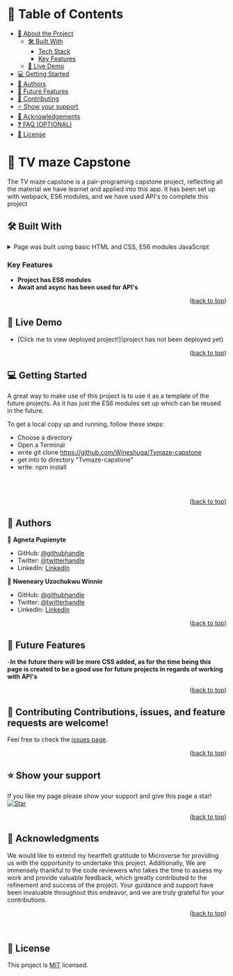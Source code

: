 
<a name="readme-top"></a>

<div align="center">

</div>

# 📗 Table of Contents

- [📖 About the Project](#about-project)
  - [🛠 Built With](#built-with)
    - [Tech Stack](#tech-stack)
    - [Key Features](#key-features)
  - [🚀 Live Demo](#live-demo)
- [💻 Getting Started](#getting-started)
- [👥 Authors](#authors)
- [🔭 Future Features](#future-features)
- [🤝 Contributing](#contributing)
- [⭐️ Show your support](#support)
- [🙏 Acknowledgements](#acknowledgements)
- [❓ FAQ (OPTIONAL)](#faq)
- [📝 License](#license)


# 📖 TV maze Capstone <a name="about-project"></a>

The TV maze capstone is a pair-programing capstone project, reflecting all the material we have learnet and applied into this app. It has been set up with webpack, ES6 modules, and we have used API's to complete this project

## 🛠 Built With <a name="built-with"></a>

<details>
  <summary>Page was built using basic HTML and CSS, ES6 modules JavaScript</summary>
</details>


### Key Features <a name="key-features"></a>



- **Project has ES6 modules**
- **Await and async has been used for API's**


<p align="right">(<a href="#readme-top">back to top</a>)</p>



## 🚀 Live Demo <a name="live-demo"></a>


- [Click me to view deployed project!](project has not been deployed yet)

<p align="right">(<a href="#readme-top">back to top</a>)</p>


## 💻 Getting Started <a name="getting-started"></a>

A great way to make use of this project is to use it as a template of the future projects. As it has just the ES6 modules set up which can be reused in the future.

To get a local copy up and running, follow these steps:
<br>
- Choose a directory
- Open a Terminal
- write git clone https://github.com/Wineshuga/Tvmaze-capstone
- get into to directory "Tvmaze-capstone"
- write: npm install


<br>


<br>

<p align="right">(<a href="#readme-top">back to top</a>)</p>


## 👥 Authors <a name="authors"></a>


👤 **Agneta Pupienyte**

- GitHub: [@githubhandle](https://github.com/agneta1991)
- Twitter: [@twitterhandle](https://twitter.com/pupienytea)
- LinkedIn: [LinkedIn](https://www.linkedin.com/in/agneta-pupienyte-124a27256/?originalSubdomain=lt) <br>

👤 **Nweneary Uzochukwu Winnie**

- GitHub: [@githubhandle](https://github.com/wineshuga)
- Twitter: [@twitterhandle](https://twitter.com/wineshuga)
- LinkedIn: [LinkedIn](https://linkedin.com/in/wineshuga)


<p align="right">(<a href="#readme-top">back to top</a>)</p>



## 🔭 Future Features <a name="future-features"></a>


-**In the future there will be more CSS added, as for the time being this page is created to be a good use for future projects in regards of working with API's**


<p align="right">(<a href="#readme-top">back to top</a>)</p>


## 🤝 Contributing <a name="contributing"></a>Contributions, issues, and feature requests are welcome!

Feel free to check the [issues page](https://github.com/Wineshuga/Tvmaze-capstone/issues).

<p align="right">(<a href="#readme-top">back to top</a>)</p>



## ⭐️ Show your support <a name="support"></a>

If you like my page please show your support and give this page a star!
<br>
[![Star](https://img.shields.io/github/stars/Wineshuga/Tvmaze-capstone?style=social)](https://github.com/Wineshuga/Tvmaze-capstone)



<p align="right">(<a href="#readme-top">back to top</a>)</p>


## 🙏 Acknowledgments <a name="acknowledgements"></a>

We would like to extend my heartfelt gratitude to Microverse for providing us with the opportunity to undertake this project. Additionally, We are immensely thankful to the code reviewers who takes the time to assess my work and provide valuable feedback, which greatly contributed to the refinement and success of the project. Your guidance and support have been invaluable throughout this endeavor, and we are truly grateful for your contributions.

<p align="right">(<a href="#readme-top">back to top</a>)</p>
<br>

## 📝 License <a name="license"></a>

This project is [MIT](./LICENSE) licensed.
